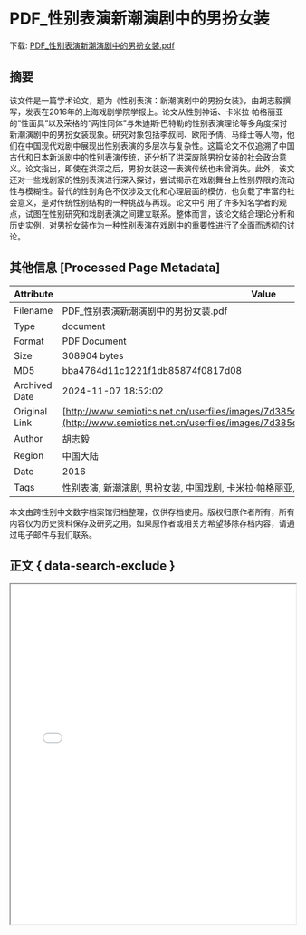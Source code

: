 # PDF_性别表演新潮演剧中的男扮女装

<!-- tcd_download_link -->
下载: [PDF_性别表演新潮演剧中的男扮女装.pdf](PDF_性别表演新潮演剧中的男扮女装.pdf)
<!-- tcd_download_link_end -->

## 摘要

<!-- tcd_abstract -->
该文件是一篇学术论文，题为《性别表演：新潮演剧中的男扮女装》，由胡志毅撰写，发表在2016年的上海戏剧学院学报上。论文从性别神话、卡米拉·帕格丽亚的“性面具”以及荣格的“两性同体”与朱迪斯·巴特勒的性别表演理论等多角度探讨新潮演剧中的男扮女装现象。研究对象包括李叔同、欧阳予倩、马绛士等人物，他们在中国现代戏剧中展现出性别表演的多层次与复杂性。这篇论文不仅追溯了中国古代和日本新派剧中的性别表演传统，还分析了洪深废除男扮女装的社会政治意义。论文指出，即使在洪深之后，男扮女装这一表演传统也未曾消失。此外，该文还对一些戏剧家的性别表演进行深入探讨，尝试揭示在戏剧舞台上性别界限的流动性与模糊性。替代的性别角色不仅涉及文化和心理层面的模仿，也负载了丰富的社会意义，是对传统性别结构的一种挑战与再现。论文中引用了许多知名学者的观点，试图在性别研究和戏剧表演之间建立联系。整体而言，该论文结合理论分析和历史实例，对男扮女装作为一种性别表演在戏剧中的重要性进行了全面而透彻的讨论。

<!-- tcd_abstract_end -->

## 其他信息 [Processed Page Metadata]

| Attribute       | Value                                  |
|-----------------|----------------------------------------|
| Filename        | PDF_性别表演新潮演剧中的男扮女装.pdf                             |
| Type            | document                                 |
| Format          | PDF Document                               |
| Size            | 308904 bytes                           |
| MD5             | bba4764d11c1221f1db85874f0817d08                                  |
| Archived Date   | 2024-11-07 18:52:02                             |
| Original Link   | [http://www.semiotics.net.cn/userfiles/images/7d385c834925bc8ae7d399d872ab04ca.pdf](http://www.semiotics.net.cn/userfiles/images/7d385c834925bc8ae7d399d872ab04ca.pdf)                         |
| Author          | 胡志毅                               |
| Region          | 中国大陆                               |
| Date            | 2016                                 |
| Tags            | 性别表演, 新潮演剧, 男扮女装, 中国戏剧, 卡米拉·帕格丽亚, 朱迪斯·巴特勒, 性别理论                                 |

本文由跨性别中文数字档案馆归档整理，仅供存档使用。版权归原作者所有，所有内容仅为历史资料保存及研究之用。如果原作者或相关方希望移除存档内容，请通过电子邮件与我们联系。

## 正文 { data-search-exclude }

<!-- tcd_main_text -->
<iframe src="../PDF_性别表演新潮演剧中的男扮女装.pdf" width="100%" height="600px">
    <p>无法显示PDF，请下载查看。</p>
</iframe>
<!-- tcd_main_text_end -->

